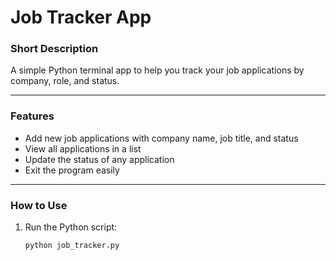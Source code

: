 # Job Tracker App

### Short Description  
A simple Python terminal app to help you track your job applications by company, role, and status.

---

### Features  
- Add new job applications with company name, job title, and status  
- View all applications in a list  
- Update the status of any application  
- Exit the program easily

---

### How to Use  
1. Run the Python script:  
   ```bash
   python job_tracker.py
